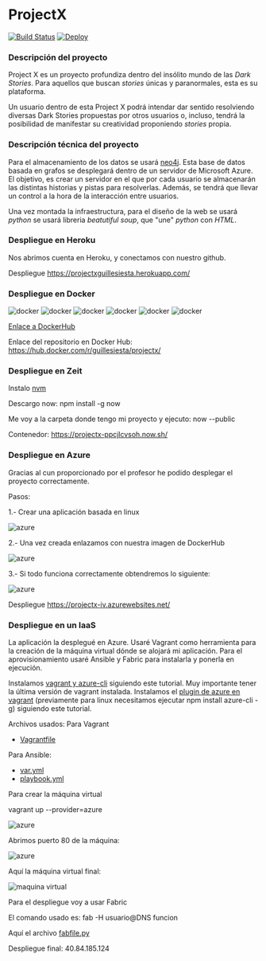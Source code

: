 # ProjectX

[![Build Status](https://travis-ci.org/guillesiesta/ProjectX.svg?branch=master)](https://travis-ci.org/guillesiesta/ProjectX)
[![Deploy](https://www.herokucdn.com/deploy/button.svg)](https://heroku.com/deploy?template=https://github.com/guillesiesta/ProjectX)

### Descripción del proyecto

Project X es un proyecto profundiza dentro del insólito mundo de las *Dark Stories*. Para aquellos que buscan *stories* únicas y paranormales, esta es su plataforma.

Un usuario dentro de esta Project X podrá intendar dar sentido resolviendo diversas Dark Stories propuestas por otros usuarios o, incluso, tendrá la posibilidad de manifestar su creatividad proponiendo *stories* propia.

### Descripción técnica del proyecto

Para el almacenamiento de los datos se usará [neo4j](https://neo4j.com/). Esta base de datos basada en grafos se desplegará dentro de un servidor de Microsoft Azure. El objetivo, es crear un servidor en el que por cada usuario se almacenarán las distintas historias y pistas para resolverlas. Además, se tendrá que llevar un control a la hora de la interacción entre usuarios.

Una vez montada la infraestructura, para el diseño de la web se usará *python* se usará libreria *beatutiful soup*, que "une" *python* con *HTML*.

### Despliegue en Heroku

Nos abrimos cuenta en Heroku, y conectamos con nuestro github.

Despliegue https://projectxguillesiesta.herokuapp.com/

### Despliegue en Docker

![docker](imgs/iv.png)
![docker](imgs/iv2.png)
![docker](imgs/dockerhub_success.png)
![docker](imgs/clouddocker_linked.png)
![docker](imgs/cloud_linked_2.png)
![docker](imgs/linked_cloud_3.png)

[Enlace a DockerHub](https://hub.docker.com/r/guillesiesta/projectx/)

Enlace del repositorio en Docker Hub:  https://hub.docker.com/r/guillesiesta/projectx/


### Despliegue en Zeit

Instalo [nvm](https://www.liquidweb.com/kb/how-to-install-nvm-node-version-manager-for-node-js-on-ubuntu-12-04-lts/)

Descargo now: npm install -g now

Me voy a la carpeta donde tengo mi proyecto y ejecuto: now --public

Contenedor: https://projectx-ppcjlcvsoh.now.sh/

### Despliegue en Azure

Gracias al cun proporcionado por el profesor he podido desplegar el proyecto correctamente. 

Pasos:

1.- Crear una aplicación basada en linux

![azure](imgs/azure1.png)

2.- Una vez creada enlazamos con nuestra imagen de DockerHub

![azure](imgs/azure2.png)

3.- Si todo funciona correctamente obtendremos lo siguiente:

![azure](imgs/azure3.png)

Despliegue https://projectx-iv.azurewebsites.net/

### Despliegue en un IaaS

La aplicación la desplegué en Azure. Usaré Vagrant como herramienta para la creación de la máquina virtual dónde se alojará mi aplicación. Para el aprovisionamiento usaré Ansible y Fabric para instalarla y ponerla en ejecución.

Instalamos [vagrant y azure-cli](https://github.com/Azure/vagrant-azure) siguiendo este tutorial. Muy importante tener la última versión de vagrant instalada.
Instalamos el [plugin de azure en vagrant](https://github.com/softwaresaved/vagrant-azure-recomp) (previamente para linux necesitamos ejecutar npm install azure-cli -g) siguiendo este tutorial.

Archivos usados:
Para Vagrant
* [Vagrantfile](https://github.com/guillesiesta/ProjectX/blob/master/Vagrantfile)

Para Ansible:
* [var.yml](https://github.com/guillesiesta/ProjectX/blob/master/var.yml)
* [playbook.yml](https://github.com/guillesiesta/ProjectX/blob/master/playbook.yml)

Para crear la máquina virtual

vagrant up --provider=azure

![azure](imgs/azure4.png)

Abrimos puerto 80 de la máquina:

![azure](imgs/azure5.png)

Aquí la máquina virtual final:

![maquina virtual](imgs/maquinavirtual1_A.png)

Para el despliegue voy a usar Fabric

El comando usado es: fab -H usuario@DNS funcion

Aquí el archivo [fabfile.py](https://github.com/guillesiesta/ProjectX/blob/master/fabfile.py)

Despliegue final: 40.84.185.124
